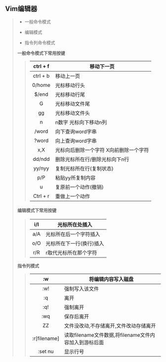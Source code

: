## Vim编辑器

> - 一般命令模式
> - 编辑模式
>
> - 指令列命令模式
>
> **一般命令模式下常用按键**
>
> > | ctrl + f | 移动下一页                             |
> > | :------: | -------------------------------------- |
> > | ctrl + b | 移动上一页                             |
> > |  0/home  | 光标移动行头                           |
> > |  $/end   | 光标移动行尾                           |
> > |    G     | 光标移动文件尾                         |
> > |    gg    | 光标移动文件头                         |
> > | n<Enter> | n数字  光标向下移动n列                 |
> > |  /word   | 向下查询word字串                       |
> > |  ?word   | 向上查询word字串                       |
> > |   x,X    | 光标向后删除一个字符 X向前删除一个字符 |
> > |  dd/ndd  | 删除光标所在行/删除光标向下n行         |
> > |  yy/nyy  | 复制光标所在行(复制状态)               |
> > |   p/P    | 粘贴yy所复制内容                       |
> > |    u     | 复原前一个动作(撤销)                   |
> > | Ctrl + r | 重做上一个动作                         |
>
> #### **编辑模式下常用按键**
>
> > | i/I  | 光标所在处插入           |
> > | :--: | ------------------------ |
> > | a/A  | 光标所在后一个字符插入   |
> > | o/O  | 光标所在下一行(换行)插入 |
> > | r/R  | r取代光标所在那个字符    |
>
> **指令列模式**
>
> > |      :w      | 将编辑内容写入磁盘                                    |
> > | :----------: | ----------------------------------------------------- |
> > |     :w!      | 强制写入该文件                                        |
> > |      :q      | 离开                                                  |
> > |     :q!      | 强制离开                                              |
> > |     :wq      | 保存后离开                                            |
> > |      ZZ      | 文件没改动,不存储离开,文件改动存储离开                |
> > | :r[filename] | 读取filename文件数据,将filename文件内容加入到游标后面 |
> > |   :set nu    | 显示行号                                              |
>
> 